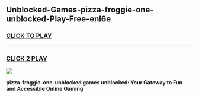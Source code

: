 
## Unblocked-Games-pizza-froggie-one-unblocked-Play-Free-enl6e
<h3>
<a href="https://premium76.site?title=pizza-froggie-one-unblocked&ref=20M">CLICK TO PLAY</a></h3>
<hr>

<h3>
<a href="https://premium76.site?title=pizza-froggie-one-unblocked&ref=20M">CLICK 2 PLAY</a>
  
</h3>

<a href="https://premium76.site?title=pizza-froggie-one-unblocked&ref=19M"><img src="https://clearcache.store/games.png"></a>


**pizza-froggie-one-unblocked games unblocked: Your Gateway to Fun and Accessible Online Gaming**
